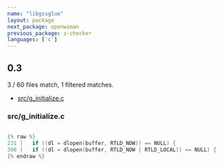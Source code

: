```yaml
---
name: "libgssglue"
layout: package
next_package: openwsman
previous_package: z-checker
languages: ['c']
---
```

## 0.3
3 / 60 files match, 1 filtered matches.

 - [src/g_initialize.c](#srcg_initializec)

### src/g_initialize.c

```c

{% raw %}
231 | 	if ((dl = dlopen(buffer, RTLD_NOW)) == NULL) {
308 | 	if ((dl = dlopen(buffer, RTLD_NOW | RTLD_LOCAL)) == NULL) {
{% endraw %}

```
